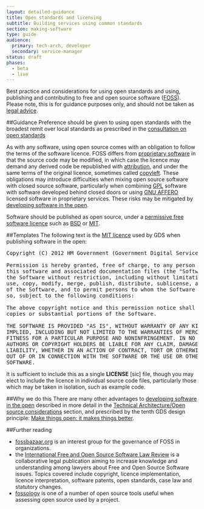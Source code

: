 ```yaml
---
layout: detailed-guidance
title: Open standards and licensing
subtitle: Building services using common standards
section: making-software
type: guide
audience:
  primary: tech-arch, developer
  secondary: service-manager
status: draft
phases:
  - beta
  - live
---
```

    
Best practice and considerations for using open standards and using, publishing and contributing to free and open source software ([FOSS](http://en.wikipedia.org/wiki/Free_and_open-source_software)).
Please note, this is for guidance purposes only, and should not be taken as [legal advice](http://en.wikipedia.org/wiki/IANACL).

##Guidance
Preference should be given to using open standards with the broadest remit over local standards
as prescribed in the [consultation on open standards](http://consultation.cabinetoffice.gov.uk/openstandards/)

As with any software, using open source comes with an obligation to follow the terms of the software licence.
FOSS differs from [proprietary software](http://en.wikipedia.org/wiki/Proprietary_software) in that the source code may be modified,
in which case the licence may demand any derived code be republished with [attribution](http://en.wikipedia.org/wiki/Attribution_(copyright)),
and under the same terms of the original licence, sometimes called [copyleft](http://en.wikipedia.org/wiki/Copyleft).
These obligations may introduce difficulties when mixing open source software with closed source software, particularly
when combining [GPL](http://en.wikipedia.org/wiki/GNU_General_Public_License) software with software developed behind closed doors
or using [GNU AFFERO](http://www.gnu.org/licenses/agpl-3.0.html) licensed software in proprietary services.
These risks may be mitigated by [developing software in the open](http://digital.cabinetoffice.gov.uk/2012/10/12/coding-in-the-open/).

Software should be published as open source, under a [permissive free software licence](http://en.wikipedia.org/wiki/Permissive_free_software_licence) such as [BSD](http://opensource.org/licenses/BSD-2-Clause) or [MIT](http://opensource.org/licenses/MIT).

##Templates
The following text is the [MIT licence](http://opensource.org/licenses/MIT) used by GDS when publishing software in the open:
<pre>
Copyright (C) 2012 HM Government (Government Digital Service)

Permission is hereby granted, free of charge, to any person obtaining a copy of
this software and associated documentation files (the "Software"), to deal in
the Software without restriction, including without limitation the rights to
use, copy, modify, merge, publish, distribute, sublicense, and/or sell copies
of the Software, and to permit persons to whom the Software is furnished to do
so, subject to the following conditions:

The above copyright notice and this permission notice shall be included in all
copies or substantial portions of the Software.

THE SOFTWARE IS PROVIDED "AS IS", WITHOUT WARRANTY OF ANY KIND, EXPRESS OR
IMPLIED, INCLUDING BUT NOT LIMITED TO THE WARRANTIES OF MERCHANTABILITY,
FITNESS FOR A PARTICULAR PURPOSE AND NONINFRINGEMENT. IN NO EVENT SHALL THE
AUTHORS OR COPYRIGHT HOLDERS BE LIABLE FOR ANY CLAIM, DAMAGES OR OTHER
LIABILITY, WHETHER IN AN ACTION OF CONTRACT, TORT OR OTHERWISE, ARISING FROM,
OUT OF OR IN CONNECTION WITH THE SOFTWARE OR THE USE OR OTHER DEALINGS IN THE
SOFTWARE.
</pre>
It is sufficient to include this as a single **LICENSE** [sic] file, though you may elect to include the licence in 
individual source code files, particularly those which may be taken in isolation, such as example code.

##Why we do this
There are many other advantages to [developing software in the open](http://digital.cabinetoffice.gov.uk/2012/10/12/coding-in-the-open/)
described in more detail in the [Technical Architecture/Open source considerations]() section,
and prescribed by the tenth GDS design principle: [Make things open: it makes things better](https://www.gov.uk/designprinciples#tenth).

##Further reading
- [fossbazaar.org](https://fossbazaar.org/) is an interest group for the governance of FOSS in organizations.
- the [International Free and Open Source Software Law Review](http://www.ifosslr.org/) is a collaborative legal publication aiming to increase knowledge and understanding among lawyers about Free and Open Source Software issues. Topics covered include copyright, licence implementation, licence interpretation, software patents, open standards, case law and statutory changes.
- [fossology](http://www.fossology.org/) is one of a number of open source tools useful when assessing open source used by a project.
